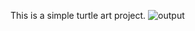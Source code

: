 This is a simple turtle art project.
![output](https://user-images.githubusercontent.com/10250087/233550451-e9ffabad-c590-4315-9a39-0ad19176b599.png)
